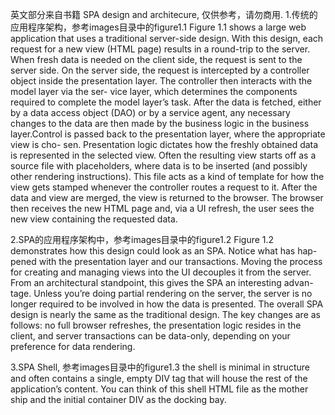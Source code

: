 英文部分来自书籍 SPA design and architecure, 仅供参考，请勿商用.
1.传统的应用程序架构，参考images目录中的figure1.1
  Figure 1.1 shows a large web application that uses a traditional server-side design.
With this design, each request for a new view (HTML page) results in a round-trip to the server. When fresh data is needed on the client side, the request is sent to the server side. On the server side, the request is intercepted by a controller object inside the presentation layer. The controller then interacts with the model layer via the ser- vice layer, which determines the components required to complete the model layer’s task. After the data is fetched, either by a data access object (DAO) or by a service agent, any necessary changes to the data are then made by the business logic in the business layer.Control is passed back to the presentation layer, where the appropriate view is cho- sen. Presentation logic dictates how the freshly obtained data is represented in the selected view. Often the resulting view starts off as a source file with placeholders, where data is to be inserted (and possibly other rendering instructions). This file acts as a kind of template for how the view gets stamped whenever the controller routes a request to it.
After the data and view are merged, the view is returned to the browser. The browser then receives the new HTML page and, via a UI refresh, the user sees the new view containing the requested data.
                      
2.SPA的应用程序架构中，参考images目录中的figure1.2
Figure 1.2 demonstrates how this design could look as an SPA. Notice what has hap- pened with the presentation layer and our transactions.
Moving the process for creating and managing views into the UI decouples it from the server. From an architectural standpoint, this gives the SPA an interesting advan- tage. Unless you’re doing partial rendering on the server, the server is no longer required to be involved in how the data is presented.
The overall SPA design is nearly the same as the traditional design. The key changes are as follows: no full browser refreshes, the presentation logic resides in the client, and server transactions can be data-only, depending on your preference for data rendering.

3.SPA Shell, 参考images目录中的figure1.3 
  the shell is minimal in structure and often contains a single, empty DIV tag that will house the rest of the application’s content. You can think of this shell HTML file as the mother ship and the initial container DIV as the docking bay.
